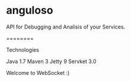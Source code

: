 anguloso
========

API for Debugging and Analisis of your Services.


========

Technologies

Java 1.7
Maven 3
Jetty 9
Servket 3.0

Welcome to WebSocket :)